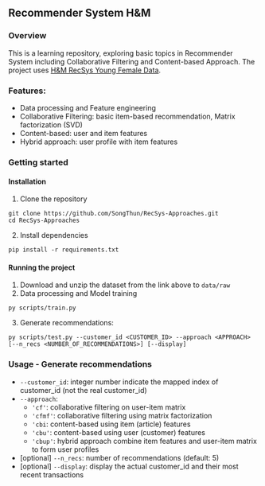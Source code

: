 ## Recommender System H&M
### Overview
This is a learning repository, exploring basic topics in Recommender System including Collaborative Filtering and Content-based Approach.
The project uses [H&M RecSys Young Female Data](https://www.kaggle.com/datasets/zhenglinkevinwang/hm-recsys-young-female-data).

### Features:
- Data processing and Feature engineering
- Collaborative Filtering: basic item-based recommendation, Matrix factorization (SVD)
- Content-based: user and item features
- Hybrid approach: user profile with item features

### Getting started
#### Installation
1. Clone the repository
```
git clone https://github.com/SongThun/RecSys-Approaches.git
cd RecSys-Approaches
```
2. Install dependencies
```
pip install -r requirements.txt
```
#### Running the project
1. Download and unzip the dataset from the link above to `data/raw`
2. Data processing and Model training
```
py scripts/train.py
```
3. Generate recommendations:
```
py scripts/test.py --customer_id <CUSTOMER_ID> --approach <APPROACH> [--n_recs <NUMBER_OF_RECOMMENDATIONS>] [--display]
```

### Usage - Generate recommendations
- `--customer_id`: integer number indicate the mapped index of customer_id (not the real customer_id)
- `--approach`:
  + `'cf'`: collaborative filtering on user-item matrix
  + `'cfmf'`: collaborative filtering using matrix factorization
  + `'cbi`: content-based using item (article) features
  + `'cbu'`: content-based using user (customer) features
  + `'cbup'`: hybrid approach combine item features and user-item matrix to form user profiles
- [optional] `--n_recs`: number of recommendations (default: 5)
- [optional] `--display`: display the actual customer_id and their most recent transactions
